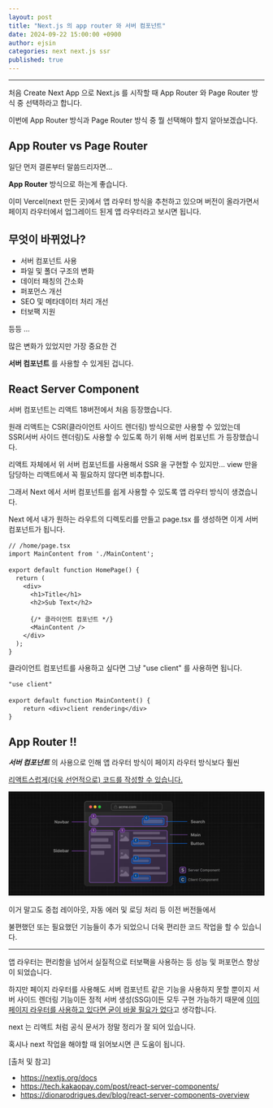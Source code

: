 ```yaml
---
layout: post
title: "Next.js 의 app router 와 서버 컴포넌트"
date: 2024-09-22 15:00:00 +0900
author: ejsin
categories: next next.js ssr
published: true
---
```


<hr />

처음 Create Next App 으로 Next.js 를 시작할 때
App Router 와 Page Router 방식 중 선택하라고 합니다.

이번에 App Router 방식과 Page Router 방식 중 뭘 선택해야 할지 알아보겠습니다.

## App Router vs Page Router

일단 먼저 결론부터 말씀드리자면...

**App Router** 방식으로 하는게 좋습니다.

이미 Vercel(next 만든 곳)에서 앱 라우터 방식을 추천하고 있으며
버전이 올라가면서 페이지 라우터에서 업그레이드 된게 앱 라우터라고 보시면 됩니다.

## 무엇이 바뀌었나?

- 서버 컴포넌트 사용
- 파일 및 폴더 구조의 변화
- 데이터 패칭의 간소화
- 퍼포먼스 개선
- SEO 및 메타데이터 처리 개선
- 터보팩 지원

등등 ...

많은 변화가 있었지만 가장 중요한 건 

**서버 컴포넌트** 를 사용할 수 있게된 겁니다.

## React Server Component

서버 컴포넌트는 리액트 18버전에서 처음 등장했습니다.

원래 리액트는 CSR(클라이언트 사이드 렌더링) 방식으로만 사용할 수 있었는데 SSR(서버 사이드 렌더링)도 사용할 수 있도록 하기 위해 서버 컴포넌트 가 등장했습니다.

리액트 자체에서 위 서버 컴포넌트를 사용해서 SSR 을 구현할 수 있지만...
view 만을 담당하는 리액트에서 꼭 필요하지 않다면 비추합니다.

그래서 Next 에서 서버 컴포넌트를 쉽게 사용할 수 있도록 앱 라우터 방식이 생겼습니다.

Next 에서 내가 원하는 라우트의 디렉토리를 만들고 page.tsx 를 생성하면
이게 서버 컴포넌트가 됩니다.

```tsx
// /home/page.tsx
import MainContent from './MainContent';

export default function HomePage() {
  return (
    <div>
      <h1>Title</h1>
      <h2>Sub Text</h2>

      {/* 클라이언트 컴포넌트 */}
      <MainContent /> 
    </div>
  );
}
```

클라이언트 컴포넌트를 사용하고 싶다면 그냥 "use client" 를 사용하면 됩니다.

```tsx
"use client"

export default function MainContent() {
    return <div>client rendering</div>
}
```

## App Router !!

***서버 컴포넌트*** 의 사용으로 인해 앱 라우터 방식이 페이지 라우터 방식보다 훨씬

<u>리액트스럽게(더욱 선언적으로) 코드를 작성할 수 있습니다.</u>

![components](/assets/images/ejsin/page_vs_app/components.png)

이거 말고도 중첩 레이아웃, 자동 에러 및 로딩 처리 등 이전 버전들에서

불편했던 또는 필요했던 기능들이 추가 되었으니 더욱 편리한 코드 작업을 할 수 있습니다.

<hr />

앱 라우터는 편리함을 넘어서 실질적으로 터보팩을 사용하는 등 성능 및 퍼포먼스 향상이 되었습니다. 

하지만 페이지 라우터를 사용해도 서버 컴포넌트 같은 기능을 사용하지 못할 뿐이지
서버 사이드 렌더링 기능이든 정적 서버 생성(SSG)이든 모두 구현 가능하기 때문에 <u>이미 페이지 라우터를 사용하고 있다면 굳이 바꿀 필요가 없다</u>고 생각합니다.

next 는 리액트 처럼 공식 문서가 정말 정리가 잘 되어 있습니다.

혹시나 next 작업을 해야할 때 읽어보시면 큰 도움이 됩니다.

[출처 및 참고]

- https://nextjs.org/docs
- https://tech.kakaopay.com/post/react-server-components/
- https://dionarodrigues.dev/blog/react-server-components-overview